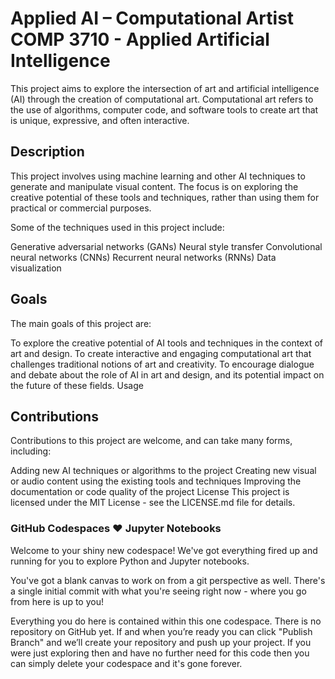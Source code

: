 # Applied AI – Computational Artist COMP 3710 - Applied Artificial Intelligence

This project aims to explore the intersection of art and artificial intelligence (AI) through the creation of computational art. Computational art refers to the use of algorithms, computer code, and software tools to create art that is unique, expressive, and often interactive.

## Description
This project involves using machine learning and other AI techniques to generate and manipulate visual  content. The focus is on exploring the creative potential of these tools and techniques, rather than using them for practical or commercial purposes.

Some of the techniques used in this project include:

Generative adversarial networks (GANs)
Neural style transfer
Convolutional neural networks (CNNs)
Recurrent neural networks (RNNs)
Data visualization

## Goals
The main goals of this project are:

To explore the creative potential of AI tools and techniques in the context of art and design.
To create interactive and engaging computational art that challenges traditional notions of art and creativity.
To encourage dialogue and debate about the role of AI in art and design, and its potential impact on the future of these fields.
Usage


## Contributions
Contributions to this project are welcome, and can take many forms, including:

Adding new AI techniques or algorithms to the project
Creating new visual or audio content using the existing tools and techniques
Improving the documentation or code quality of the project
License
This project is licensed under the MIT License - see the LICENSE.md file for details.


### GitHub Codespaces ♥️ Jupyter Notebooks

Welcome to your shiny new codespace! We've got everything fired up and running for you to explore Python and Jupyter notebooks.

You've got a blank canvas to work on from a git perspective as well. There's a single initial commit with what you're seeing right now - where you go from here is up to you!

Everything you do here is contained within this one codespace. There is no repository on GitHub yet. If and when you’re ready you can click "Publish Branch" and we’ll create your repository and push up your project. If you were just exploring then and have no further need for this code then you can simply delete your codespace and it's gone forever.

